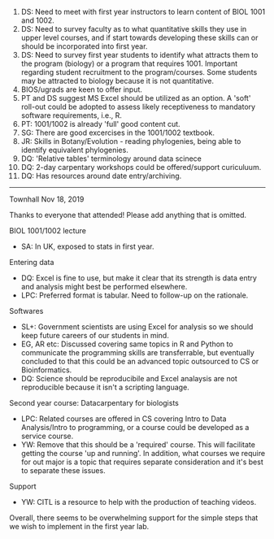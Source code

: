 1. DS: Need to meet with first year instructors to learn content of BIOL 1001 and 1002.
1. DS: Need to survey faculty as to what quantitative skills they use in upper level courses, and if start towards developing these skills can or should be incorporated into first year.
1. DS: Need to survey first year students to identify what attracts them to the program (biology) or a program that requires 1001. Important regarding student recruitment to the program/courses. Some students may be attracted to biology because it is not quantitative.
1. BIOS/ugrads are keen to offer input.
1. PT and DS suggest MS Excel should be utilized as an option. A 'soft' roll-out could be adopted to assess likely receptiveness to mandatory software requirements, i.e., R.
1. PT: 1001/1002 is already 'full' good content cut.
1. SG: There are good excercises in the 1001/1002 textbook.
1. JR: Skills in Botany/Evolution - reading phylogenies, being able to identify equivalent phylogenies.
1. DQ: 'Relative tables' terminology around data scinece
1. DQ: 2-day carpentary workshops could be offered/support curiculuum.
1. DQ: Has resources around date entry/archiving.
----
Townhall Nov 18, 2019

Thanks to everyone that attended! Please add anything that is omitted.

BIOL 1001/1002 lecture
- SA: In UK, exposed to stats in first year.

Entering data
- DQ: Excel is fine to use, but make it clear that its strength is data entry and analysis might best be performed elsewhere.
- LPC: Preferred format is tabular. Need to follow-up on the rationale.

Softwares
- SL+: Government scientists are using Excel for analysis so we should keep future careers of our students in mind.
- EG, AR etc: Discussed covering same topics in R and Python to communicate the programming skills are transferrable, but eventually concluded to that this could be an advanced topic outsourced to CS or Bioinformatics.
- DQ: Science should be reproducibile and Excel analaysis are not reproducible because it isn't a scripting language.

Second year course: Datacarpentary for biologists
- LPC: Related courses are offered in CS covering Intro to Data Analysis/Intro to programming, or a course could be developed as a service course.
- YW: Remove that this should be a 'required' course. This will facilitate getting the course 'up and running'. In addition, what courses we require for out major is a topic that requires separate consideration and it's best to separate these issues.

Support
- YW: CITL is a resource to help with the production of teaching videos.

Overall, there seems to be overwhelming support for the simple steps that we wish to implement in the first year lab.
